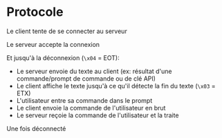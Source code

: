 # Protocole
Le client tente de se connecter au serveur

Le serveur accepte la connexion

Et jusqu'à la déconnexion (`\x04` = EOT):
- Le serveur envoie du texte au client (ex: résultat d'une commande/prompt de commande ou de clé API)
- Le client affiche le texte jusqu'à ce qu'il détecte la fin du texte (`\x03` = ETX)
- L'utilisateur entre sa commande dans le prompt
- Le client envoie la commande de l'utilisateur en brut
- Le serveur reçoie la commande de l'utilisateur et la traite

Une fois déconnecté
